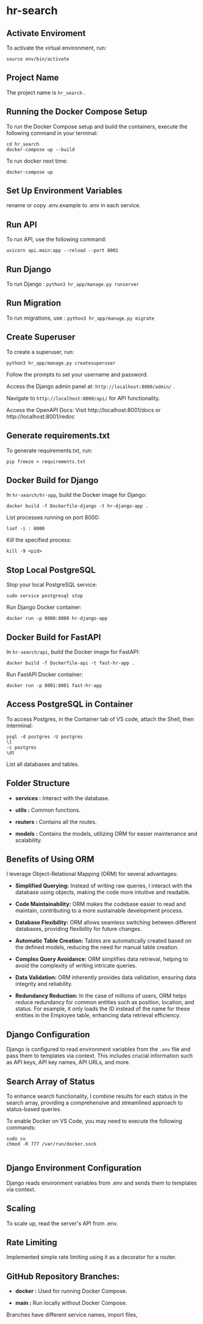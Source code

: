 # hr-search

## Activate Enviroment  

To activate the virtual environment, run:

`source env/bin/activate`

## Project Name  

The project name is `hr_search` .

## Running the Docker Compose Setup

To run the Docker Compose setup and build the containers, execute the following command in your terminal:

```
cd hr_search
docker-compose up --build
```

To run docker next time:

`docker-compose up`

## Set Up Environment Variables

rename or copy .env.example to .env in each service.

## Run API

To run API, use the following command:

 `uvicorn api.main:app --reload --port 8001`

## Run Django

To run Django : `python3 hr_app/manage.py runserver`

## Run Migration

To run migrations, use : `python3 hr_app/manage.py migrate`

## Create Superuser

To create a superuser, run:

`python3 hr_app/manage.py createsuperuser`

Follow the prompts to set your username and password.

Access the Django admin panel at: `http://localhost:8000/admin/` .

Navigate to `http://localhost:8000/api/` for API functionality.

Access the OpenAPI Docs: Visit http://localhost:8001/docs or http://localhost:8001/redoc

## Generate requirements.txt

To generate requirements.txt, run:

`pip freeze > requirements.txt`

## Docker Build for Django

In `hr-search/hr-app`, build the Docker image for Django:

`docker build -f Dockerfile-django -t hr-django-app .`

List processes running on port 8000:

`lsof -i : 8000`

Kill the specified process:

`kill -9 <pid>`

## Stop Local PostgreSQL

Stop your local PostgreSQL service:

`sudo service postgresql stop`

Run Django Docker container:

`docker run -p 8000:8000 hr-django-app`

## Docker Build for FastAPI

In `hr-search/api`, build the Docker image for FastAPI:

`docker build -f Dockerfile-api -t fast-hr-app .`

Run FastAPI Docker container:

`docker run -p 8001:8001 fast-hr-app`

## Access PostgreSQL in Container

To access Postgres, in the Container tab of VS code, attach the Shell, then interminal:


```
psql -d postgres -U postgres
\l
-c postgres
\dt
```
List all databases and tables.

## Folder Structure

- **services :** Interact with the database.

- **utils :**  Common functions.

- **routers :** Contains all the routes.
- **models :** Contains the models, utilizing ORM for easier maintenance and scalability.

## Benefits of Using ORM

I leverage Object-Relational Mapping (ORM) for several advantages:

- **Simplified Querying:** Instead of writing raw queries, I interact with the database using objects, making the code more intuitive and readable.

- **Code Maintainability:** ORM makes the codebase easier to read and maintain, contributing to a more sustainable development process.

- **Database Flexibility:** ORM allows seamless switching between different databases, providing flexibility for future changes.

- **Automatic Table Creation:** Tables are automatically created based on the defined models, reducing the need for manual table creation.

- **Complex Query Avoidance:** ORM simplifies data retrieval, helping to avoid the complexity of writing intricate queries.

- **Data Validation:** ORM inherently provides data validation, ensuring data integrity and reliability.

- **Redundancy Reduction:** In the case of millions of users, ORM helps reduce redundancy for common entities such as position, location, and status. For example, it only loads the ID instead of the name for these entities in the Employee table, enhancing data retrieval efficiency.

## Django Configuration

Django is configured to read environment variables from the `.env` file and pass them to templates via context. This includes crucial information such as API keys, API key names, API URLs, and more.

## Search Array of Status

To enhance search functionality, I combine results for each status in the search array, providing a comprehensive and streamlined approach to status-based queries.


To enable Docker on VS Code, you may need to execute the following commands:

```
sudo su
chmod -R 777 /var/run/docker.sock
 
```

## Django Environment Configuration

Django reads environment variables from .env and sends them to templates via context.

## Scaling

To scale up, read the server's API from .env.

## Rate Limiting

Implemented simple rate limiting using it as a decorator for a router.

## GitHub Repository Branches:

- **docker :** Used for running Docker Compose.
* **main :** Run locally without Docker Compose.
    
Branches have different service names, import files, 

 

 